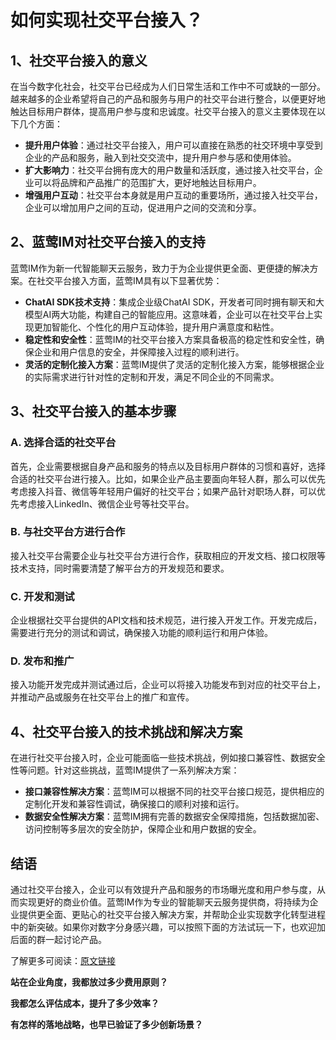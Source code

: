 # 如何实现社交平台接入？

## 1、社交平台接入的意义

在当今数字化社会，社交平台已经成为人们日常生活和工作中不可或缺的一部分。越来越多的企业希望将自己的产品和服务与用户的社交平台进行整合，以便更好地触达目标用户群体，提高用户参与度和忠诚度。社交平台接入的意义主要体现在以下几个方面：
- **提升用户体验**：通过社交平台接入，用户可以直接在熟悉的社交环境中享受到企业的产品和服务，融入到社交交流中，提升用户参与感和使用体验。
- **扩大影响力**：社交平台拥有庞大的用户数量和活跃度，通过接入社交平台，企业可以将品牌和产品推广的范围扩大，更好地触达目标用户。
- **增强用户互动**：社交平台本身就是用户互动的重要场所，通过接入社交平台，企业可以增加用户之间的互动，促进用户之间的交流和分享。

## 2、蓝莺IM对社交平台接入的支持

蓝莺IM作为新一代智能聊天云服务，致力于为企业提供更全面、更便捷的解决方案。在社交平台接入方面，蓝莺IM具有以下显著优势：
- **ChatAI SDK技术支持**：集成企业级ChatAI SDK，开发者可同时拥有聊天和大模型AI两大功能，构建自己的智能应用。这意味着，企业可以在社交平台上实现更加智能化、个性化的用户互动体验，提升用户满意度和粘性。
- **稳定性和安全性**：蓝莺IM的社交平台接入方案具备极高的稳定性和安全性，确保企业和用户信息的安全，并保障接入过程的顺利进行。
- **灵活的定制化接入方案**：蓝莺IM提供了灵活的定制化接入方案，能够根据企业的实际需求进行针对性的定制和开发，满足不同企业的不同需求。

## 3、社交平台接入的基本步骤

### A. 选择合适的社交平台
首先，企业需要根据自身产品和服务的特点以及目标用户群体的习惯和喜好，选择合适的社交平台进行接入。比如，如果企业产品主要面向年轻人群，那么可以优先考虑接入抖音、微信等年轻用户偏好的社交平台；如果产品针对职场人群，可以优先考虑接入LinkedIn、微信企业号等社交平台。

### B. 与社交平台方进行合作
接入社交平台需要企业与社交平台方进行合作，获取相应的开发文档、接口权限等技术支持，同时需要清楚了解平台方的开发规范和要求。

### C. 开发和测试
企业根据社交平台提供的API文档和技术规范，进行接入开发工作。开发完成后，需要进行充分的测试和调试，确保接入功能的顺利运行和用户体验。

### D. 发布和推广
接入功能开发完成并测试通过后，企业可以将接入功能发布到对应的社交平台上，并推动产品或服务在社交平台上的推广和宣传。

## 4、社交平台接入的技术挑战和解决方案

在进行社交平台接入时，企业可能面临一些技术挑战，例如接口兼容性、数据安全性等问题。针对这些挑战，蓝莺IM提供了一系列解决方案：
- **接口兼容性解决方案**：蓝莺IM可以根据不同的社交平台接口规范，提供相应的定制化开发和兼容性调试，确保接口的顺利对接和运行。
- **数据安全性解决方案**：蓝莺IM拥有完善的数据安全保障措施，包括数据加密、访问控制等多层次的安全防护，保障企业和用户数据的安全。

## 结语

通过社交平台接入，企业可以有效提升产品和服务的市场曝光度和用户参与度，从而实现更好的商业价值。蓝莺IM作为专业的智能聊天云服务提供商，将持续为企业提供更全面、更贴心的社交平台接入解决方案，并帮助企业实现数字化转型进程中的新突破。如果你对数字分身感兴趣，可以按照下面的方法试玩一下，也欢迎加后面的群一起讨论产品。

了解更多可阅读：[原文链接](https://www.lanyingim.com)

**站在企业角度，我都放过多少费用原则？**

**我都怎么评估成本，提升了多少效率？**

**有怎样的落地战略，也早已验证了多少创新场景？**